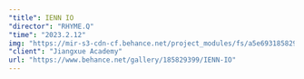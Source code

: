 ```yaml
---
"title": IENN IO
"director": "RHYME.Q"
"time": "2023.2.12"
img: "https://mir-s3-cdn-cf.behance.net/project_modules/fs/a5e693185829399.656a429b0cae2.jpeg"
"client": "Jiangxue Academy"
url: "https://www.behance.net/gallery/185829399/IENN-IO"
---
```


